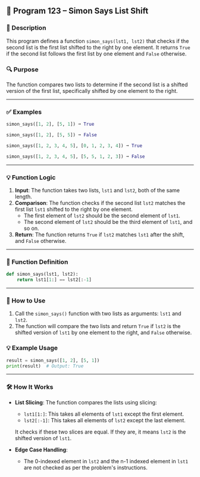 
## 📘 Program 123 – Simon Says List Shift

### 📝 Description  

This program defines a function `simon_says(lst1, lst2)` that checks if the second list is the first list shifted to the right by one element. It returns `True` if the second list follows the first list by one element and `False` otherwise.

### 🔍 Purpose  

The function compares two lists to determine if the second list is a shifted version of the first list, specifically shifted by one element to the right.

---

### ✅ Examples

```python
simon_says([1, 2], [5, 1]) ➞ True

simon_says([1, 2], [5, 5]) ➞ False

simon_says([1, 2, 3, 4, 5], [0, 1, 2, 3, 4]) ➞ True

simon_says([1, 2, 3, 4, 5], [5, 5, 1, 2, 3]) ➞ False
```

---

### 💡 Function Logic

1. **Input**: The function takes two lists, `lst1` and `lst2`, both of the same length.
2. **Comparison**: The function checks if the second list `lst2` matches the first list `lst1` shifted to the right by one element.
   - The first element of `lst2` should be the second element of `lst1`.
   - The second element of `lst2` should be the third element of `lst1`, and so on.
3. **Return**: The function returns `True` if `lst2` matches `lst1` after the shift, and `False` otherwise.

---

### 🧠 Function Definition

```python
def simon_says(lst1, lst2):
    return lst1[1:] == lst2[:-1]
```

---

### 🔁 How to Use

1. Call the `simon_says()` function with two lists as arguments: `lst1` and `lst2`.
2. The function will compare the two lists and return `True` if `lst2` is the shifted version of `lst1` by one element to the right, and `False` otherwise.

### 💡 Example Usage

```python
result = simon_says([1, 2], [5, 1])
print(result)  # Output: True
```

---

### 🛠️ How It Works

- **List Slicing**: The function compares the lists using slicing:
  - `lst1[1:]`: This takes all elements of `lst1` except the first element.
  - `lst2[:-1]`: This takes all elements of `lst2` except the last element.
  
  It checks if these two slices are equal. If they are, it means `lst2` is the shifted version of `lst1`.
  
- **Edge Case Handling**:
  - The 0-indexed element in `lst2` and the n-1 indexed element in `lst1` are not checked as per the problem's instructions.
